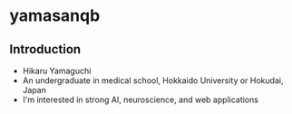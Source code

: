 # yamasanqb

## Introduction

- Hikaru Yamaguchi
- An undergraduate in medical school, Hokkaido University or Hokudai, Japan
- I'm interested in strong AI, neuroscience, and web applications


